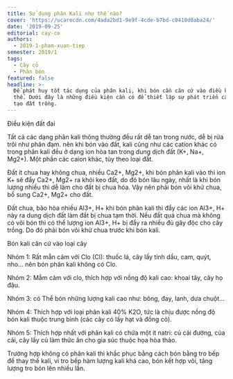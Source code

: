 ```yaml
---
title: Sử dụng phân Kali như thế nào?
cover: 'https://ucarecdn.com/4ada2bd1-9e9f-4cde-b7bd-c0410d0aba24/'
date: '2019-09-25'
editorial: cay-co
authors:
  - 2019-1-pham-xuan-tiep
semester: 2019/1
tags:
  - Cây cỏ
  - Phân bón
featured: false
headline: >-
  Để phát huy tốt tác dụng của phân kali, khi bón cần căn cứ vào điều kiện cụ
  thể. Dưới đây là những điều kiện cần có để thiết lập sự phát triển cây và cải
  tạo đất trồng.
---
```

Điều kiện đất đai

Tất cả các dạng phân kali thông thường đều rất dễ tan trong nước, dễ bị rửa trôi như phân đạm. nên khi bón vào đất, kali cũng như các cation khác có trong phân kali đều ở dạng ion hòa tan trong dung dịch đất (K+, Na+, Mg2+). Một phần các caion khác, tùy theo loại đất.

Đất ít chua hay không chua, nhiều Ca2+, Mg2+, khi bón phân kali vào thì ion K+ sẽ đẩy Ca2+, Mg2+ ra khỏi keo đất, do đó bón lâu ngày, nhất là khi bón lượng nhiều thì dễ làm cho đất bị chua hóa. Vậy nên phải bón vôi khử chua, bổ sung Ca2+, Mg2+ cho đất.

Đất chua, bão hòa nhiều Al3+, H+ khi bón phân kali thì đẩy các ion Al3+, H+ này ra dung dịch đất làm đất bị chua tạm thời. Nếu đất quá chua mà không có vôi bón thì có thể lượng ion Al3+, H+ bị đẩy ra nhiều đủ gây độc cho cây trồng. Do đó phải bón vôi khử chua trước khi bón kali.

Bón kali căn cứ vào loại cây

Nhóm 1: Rất mẫn cảm với Clo (Cl): thuốc lá, cây lấy tinh dầu, cam, quýt, nho… nên bón phân kali không có Clo.

Nhóm 2: Mẫm cảm với clo, thích hợp với nồng độ kali cao: khoai tây, cây họ đậu.

Nhóm 3: có Thể bón những lượng kali cao như: bông, đay, lanh, dưa chuột…

Nhóm 4: Thích hợp với loại phân kali 40% K2O, tức là chịu được nồng độ bón kali thuộc trung bình (các cây có lấy hạt và đồng cỏ).

Nhóm 5: Thích hợp nhất với phân kali có chứa một ít natri: củ cải đường, của cải, cây lấy củ làm thức ăn cho gia súc thuộc họa hòa thảo.

Trường hợp không có phân kali thì khắc phục bằng cách bón bằng tro bếp để thay thế kali, vì tro bếp hàm lượng kali khá cao, bón kết hợp vôi, tăng lượng tro bón lên nhiều lần.
